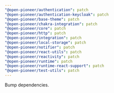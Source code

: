 ```yaml
---
"@open-pioneer/authentication": patch
"@open-pioneer/authentication-keycloak": patch
"@open-pioneer/base-theme": patch
"@open-pioneer/chakra-integration": patch
"@open-pioneer/core": patch
"@open-pioneer/http": patch
"@open-pioneer/integration": patch
"@open-pioneer/local-storage": patch
"@open-pioneer/notifier": patch
"@open-pioneer/react-utils": patch
"@open-pioneer/reactivity": patch
"@open-pioneer/runtime": patch
"@open-pioneer/runtime-react-support": patch
"@open-pioneer/test-utils": patch
---
```


Bump dependencies.
